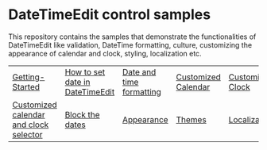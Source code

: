 # DateTimeEdit control samples

This repository contains the samples that demonstrate the functionalities of DateTimeEdit like validation, DateTime formatting, culture, customizing the appearance of calendar and clock, styling, localization etc.

<table>
 <tr>
  <td><a href="Samples/Getting-Started">Getting-Started</a></td>
  <td><a href="Samples/SettingDate">How to set date in DateTimeEdit</a></td>
  <td><a href="Samples/DateTimeFormatting">Date and time formatting</a></td>
  <td><a href="Samples/Custom-clock-and-calendar">Customized Calendar</a></td>
  <td><a href="Samples/Custom-clock-and-calendar">Customized Clock</a></td>  
 </tr>
 <tr>
  <td><a href="Samples/Custom-FullDateSelector">Customized calendar and clock selector</a></td>
  <td><a href="Samples/BlackOutdates">Block the dates</a></td>
  <td><a href="Samples/Appearance">Appearance</a></td>
  <td><a href="Samples/Themes">Themes</a></td>
  <td><a href="Samples/Localization">Localization</a></td>
 </tr>
</table>
